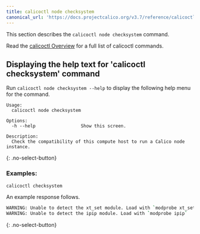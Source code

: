 ```yaml
---
title: calicoctl node checksystem
canonical_url: 'https://docs.projectcalico.org/v3.7/reference/calicoctl/commands/node/checksystem'
---
```


This section describes the `calicoctl node checksystem` command.

Read the [calicoctl Overview]({{site.baseurl}}/{{page.version}}/reference/calicoctl)
for a full list of calicoctl commands.

## Displaying the help text for 'calicoctl checksystem' command

Run `calicoctl node checksystem --help` to display the following help menu for the
command.

```
Usage:
  calicoctl node checksystem

Options:
  -h --help                 Show this screen.

Description:
  Check the compatibility of this compute host to run a Calico node instance.
```
{: .no-select-button}

### Examples:

```bash
calicoctl checksystem
```

An example response follows.

```bash
WARNING: Unable to detect the xt_set module. Load with `modprobe xt_set`
WARNING: Unable to detect the ipip module. Load with `modprobe ipip`
```
{: .no-select-button}
